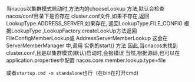 当nacos以集群模式启动时,方法内的chooseLookup 方法,默认会检查nacos/conf目录下是否存在 cluster.conf文件,如果不存在,返回LookupType.ADDRESS_SERVER,如果存在, 返回LookupType.FILE_CONFIG
根据LookupType ,LookupFactory.createLookUp方法返回FileConfigMemberLookup或 AddressServerMemberLookup
这会在 ServerMemberManager 中,调用 实例的start() 方法
因此,当cnacos未找到cluster.conf,且是以集群模式(默认)启动时,会报错误
当然,根据源码,也可以在application.properties中配置 nacos.core.member.lookup.type=file

或者`startup.cmd -m standalone`也行（在bin在打开cmd)


